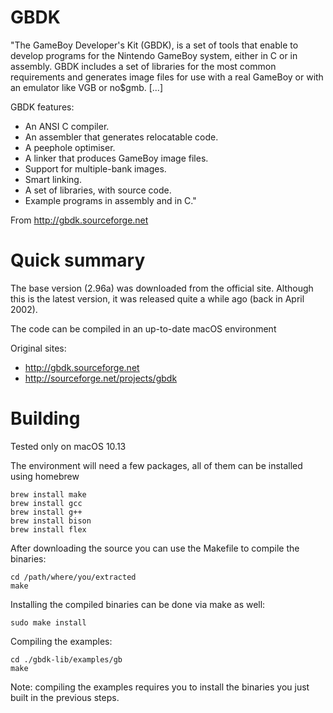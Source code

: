 GBDK
====

"The GameBoy Developer's Kit (GBDK), is a set of tools that enable to
develop programs for the Nintendo GameBoy system, either in C or in
assembly. GBDK includes a set of libraries for the most common
requirements and generates image files for use with a real GameBoy or
with an emulator like VGB or no$gmb. [...]

GBDK features:
  * An ANSI C compiler.
  * An assembler that generates relocatable code.
  * A peephole optimiser.
  * A linker that produces GameBoy image files.
  * Support for multiple-bank images.
  * Smart linking.
  * A set of libraries, with source code.
  * Example programs in assembly and in C."

From http://gbdk.sourceforge.net

Quick summary
=============

The base version (2.96a) was downloaded from the official site. Although
this is the latest version, it was released quite a while ago (back in
April 2002).

The code can be compiled in an up-to-date macOS environment

Original sites:
  * http://gbdk.sourceforge.net
  * http://sourceforge.net/projects/gbdk

Building
========

Tested only on macOS 10.13

The environment will need a few packages, all of them can be installed
using homebrew
```
brew install make
brew install gcc
brew install g++
brew install bison
brew install flex
```

After downloading the source you can use the Makefile to compile the
binaries:
```
cd /path/where/you/extracted
make
```

Installing the compiled binaries can be done via make as well:
```
sudo make install
```

Compiling the examples:
```
cd ./gbdk-lib/examples/gb
make
```

Note: compiling the examples requires you to install the binaries you
just built in the previous steps.
